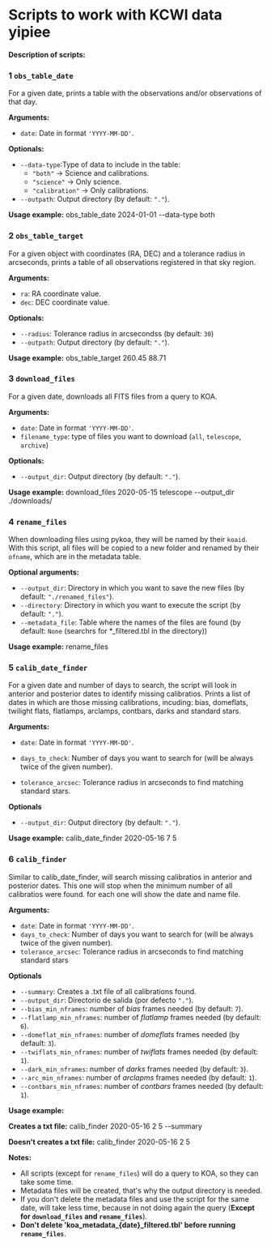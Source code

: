 # Scripts to work with KCWI data yipiee #

**Description of scripts:**

### 1 **`obs_table_date`**  
For a given date, prints a table with the observations and/or observations of that day.

 **Arguments:**
- `date`: Date in format `'YYYY-MM-DD'`.

 **Optionals:**
- `--data-type`:Type of data to include in the table:
    - `"both"` → Science and calibrations.
    - `"science"` → Only science.
    - `"calibration"` → Only calibrations.
- `--outpath`: Output directory (by default: `"."`).

 **Usage example:**
obs_table_date 2024-01-01 --data-type both



### 2 **`obs_table_target`**
For a given object with coordinates (RA, DEC) and a tolerance radius in arcseconds, prints a table of all observations registered in that sky region.

 **Arguments:**
- `ra`: RA coordinate value.
- `dec`: DEC coordinate value.

 **Optionals:**
- `--radius`: Tolerance radius in arcsecondss (by default: `30`)
- `--outpath`: Output directory (by default: `"."`).

 **Usage example:**
obs_table_target 260.45 88.71



### 3 **`download_files`**
For a given date, downloads all FITS files from a query to KOA.

 **Arguments:**
- `date`: Date in format `'YYYY-MM-DD'`.
- `filename_type`: type of files you want to download (`all`, `telescope`, `archive`)

 **Optionals:**
- `--output_dir`: Output directory (by default: `"."`).

 **Usage example:**
download_files 2020-05-15 telescope --output_dir ./downloads/



### 4 **`rename_files`**
When downloading files using pykoa, they will be named by their `koaid`. With this script, all files will be copied to a new folder and renamed by their `ofname`, which are in the metadata table.

 **Optional arguments:**
 - `--output_dir`: Directory in which you want to save the new files (by default: `"./renamed_files"`).
 - `--directory`: Directory in which you want to execute the script (by default: `"."`).
 - `--metadata_file`: Table where the names of the files are found (by default: `None` (searchrs for *_filtered.tbl in the directory))

 **Usage example:**
rename_files 



### 5 **`calib_date_finder`**
For a given date and number of days to search, the script will look in anterior and posterior dates to identify missing calibratios. Prints a list of dates in which are those missing calibrations, incuding: bias, domeflats, twilight flats, flatlamps, arclamps, contbars, darks and standard stars.

 **Arguments:**
- `date`: Date in format `'YYYY-MM-DD'`.
- `days_to_check`: Number of days you want to search for (will be always twice of the given number).

- `tolerance_arcsec`: Tolerance radius in arcseconds to find matching standard stars.

 **Optionals**
- `--output_dir`: Output directory (by default: `"."`).

 **Usage example:**
calib_date_finder 2020-05-16 7 5



### 6 **`calib_finder`**
Similar to calib_date_finder, will search missing calibratios in anterior and posterior dates. This one will stop when the minimum number of all calibratios were found. for each one will show the date and name file.

 **Arguments:**
- `date`: Date in format `'YYYY-MM-DD'`.
- `days_to_check`: Number of days you want to search for (will be always twice of the given number).
- `tolerance_arcsec`: Tolerance radius in arcseconds to find matching standard stars

 **Optionals**
- `--summary`: Creates a .txt file of all calibrations found. 
- `--output_dir`: Directorio de salida (por defecto `"."`).
- `--bias_min_nframes`: number of *bias* frames needed (by default: `7`). 
- `--flatlamp_min_nframes`: number of *flatlamp* frames needed (by default: `6`).
- `--domeflat_min_nframes`: number of *domeflats* frames needed (by default: `3`).
- `--twiflats_min_nframes`: number of *twiflats* frames needed (by default: `1`).
- `--dark_min_nframes`: number of *darks* frames needed (by default: `3`).
- `--arc_min_nframes`: number of *arclapms* frames needed (by default: `1`).
- `--contbars_min_nframes`: number of *contbars* frames needed (by default: `1`).

 **Usage example:**

**Creates a txt file:**    calib_finder 2020-05-16 2 5 --summary

**Doesn't creates a txt file:**    calib_finder 2020-05-16 2 5


 **Notes:**
- All scripts (except for `rename_files`) will do a query to KOA, so they can take some time.
- Metadata files will be created, that's why the output directory is needed.
- If you don't delete the metadata files and use the script for the same date, will take less time, because in not doing again the query (**Except for `download_files` and `rename_files`**).
- **Don't delete 'koa_metadata_{date}_filtered.tbl' before running `rename_files`**.
